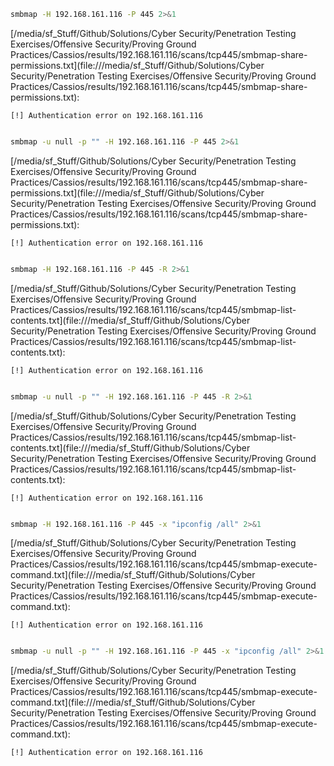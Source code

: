 ```bash
smbmap -H 192.168.161.116 -P 445 2>&1
```

[/media/sf_Stuff/Github/Solutions/Cyber Security/Penetration Testing Exercises/Offensive Security/Proving Ground Practices/Cassios/results/192.168.161.116/scans/tcp445/smbmap-share-permissions.txt](file:///media/sf_Stuff/Github/Solutions/Cyber Security/Penetration Testing Exercises/Offensive Security/Proving Ground Practices/Cassios/results/192.168.161.116/scans/tcp445/smbmap-share-permissions.txt):

```
[!] Authentication error on 192.168.161.116


```
```bash
smbmap -u null -p "" -H 192.168.161.116 -P 445 2>&1
```

[/media/sf_Stuff/Github/Solutions/Cyber Security/Penetration Testing Exercises/Offensive Security/Proving Ground Practices/Cassios/results/192.168.161.116/scans/tcp445/smbmap-share-permissions.txt](file:///media/sf_Stuff/Github/Solutions/Cyber Security/Penetration Testing Exercises/Offensive Security/Proving Ground Practices/Cassios/results/192.168.161.116/scans/tcp445/smbmap-share-permissions.txt):

```
[!] Authentication error on 192.168.161.116


```
```bash
smbmap -H 192.168.161.116 -P 445 -R 2>&1
```

[/media/sf_Stuff/Github/Solutions/Cyber Security/Penetration Testing Exercises/Offensive Security/Proving Ground Practices/Cassios/results/192.168.161.116/scans/tcp445/smbmap-list-contents.txt](file:///media/sf_Stuff/Github/Solutions/Cyber Security/Penetration Testing Exercises/Offensive Security/Proving Ground Practices/Cassios/results/192.168.161.116/scans/tcp445/smbmap-list-contents.txt):

```
[!] Authentication error on 192.168.161.116


```
```bash
smbmap -u null -p "" -H 192.168.161.116 -P 445 -R 2>&1
```

[/media/sf_Stuff/Github/Solutions/Cyber Security/Penetration Testing Exercises/Offensive Security/Proving Ground Practices/Cassios/results/192.168.161.116/scans/tcp445/smbmap-list-contents.txt](file:///media/sf_Stuff/Github/Solutions/Cyber Security/Penetration Testing Exercises/Offensive Security/Proving Ground Practices/Cassios/results/192.168.161.116/scans/tcp445/smbmap-list-contents.txt):

```
[!] Authentication error on 192.168.161.116


```
```bash
smbmap -H 192.168.161.116 -P 445 -x "ipconfig /all" 2>&1
```

[/media/sf_Stuff/Github/Solutions/Cyber Security/Penetration Testing Exercises/Offensive Security/Proving Ground Practices/Cassios/results/192.168.161.116/scans/tcp445/smbmap-execute-command.txt](file:///media/sf_Stuff/Github/Solutions/Cyber Security/Penetration Testing Exercises/Offensive Security/Proving Ground Practices/Cassios/results/192.168.161.116/scans/tcp445/smbmap-execute-command.txt):

```
[!] Authentication error on 192.168.161.116


```
```bash
smbmap -u null -p "" -H 192.168.161.116 -P 445 -x "ipconfig /all" 2>&1
```

[/media/sf_Stuff/Github/Solutions/Cyber Security/Penetration Testing Exercises/Offensive Security/Proving Ground Practices/Cassios/results/192.168.161.116/scans/tcp445/smbmap-execute-command.txt](file:///media/sf_Stuff/Github/Solutions/Cyber Security/Penetration Testing Exercises/Offensive Security/Proving Ground Practices/Cassios/results/192.168.161.116/scans/tcp445/smbmap-execute-command.txt):

```
[!] Authentication error on 192.168.161.116


```
